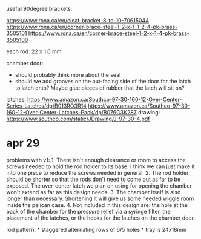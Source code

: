 useful 90degree brackets:

https://www.rona.ca/en/cleat-bracket-8-to-10-70615044
https://www.rona.ca/en/corner-brace-steel-1-2-x-1-1-2-4-pk-brass-3505101
https://www.rona.ca/en/corner-brace-steel-1-2-x-1-4-pk-brass-3505100

each rod: 
22 x 1.6 mm

chamber door:
* should probably think more about the seal
* should we add grooves on the out-facing side of the door for the latch to latch onto? 
Maybe glue pieces of rubber that the latch will sit on?

latches:
https://www.amazon.ca/Southco-97-30-160-12-Over-Center-Series-Latches/dp/B013RO3R14
https://www.amazon.ca/Southco-97-30-160-12-Over-Center-Latches-Pack/dp/B076G3K287
drawing: https://www.southco.com/static/JDrawing/J-97-30-4.pdf

apr 29 
===========
problems with v1:
	1. There isn't enough clearance or room to access the screws needed to hold the rod holder to its base. I think we can just make it into one piece to reduce the screws needed in general.
	2. The rod holder should be shorter so that the rods don't need to come out as far to be exposed. The over-center latch we plan on using for opening the chamber won't extend as far as this design needs.
	3. The chamber itself is also longer than necessary. Shortening it will give us some needed wiggle room inside the pelican case.
	4. Not included in this design are: the hole at the back of the chamber for the pressure relief via a syringe filter, the placement of the latches, or the hooks for the latches on the chamber door.
	
rod pattern:
	* staggered alternating rows of 6/5 holes
		* tray is 24x18mm